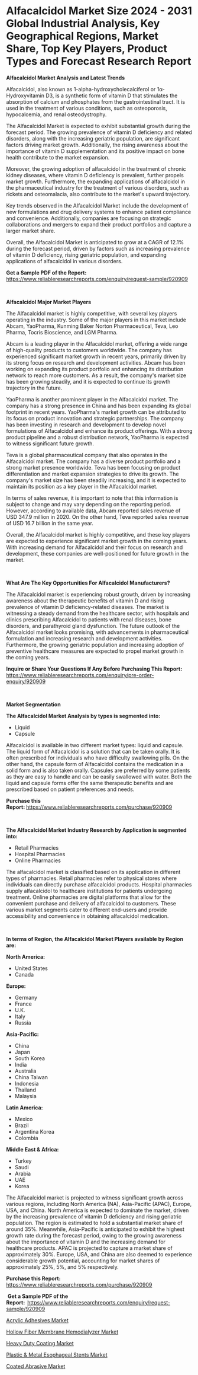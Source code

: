<p><h1>Alfacalcidol Market Size 2024 - 2031 Global Industrial Analysis, Key Geographical Regions, Market Share, Top Key Players, Product Types and Forecast Research Report</h1></p><p><strong>Alfacalcidol Market Analysis and Latest Trends</strong></p>
<p><p>Alfacalcidol, also known as 1-alpha-hydroxycholecalciferol or 1α-Hydroxyvitamin D3, is a synthetic form of vitamin D that stimulates the absorption of calcium and phosphates from the gastrointestinal tract. It is used in the treatment of various conditions, such as osteoporosis, hypocalcemia, and renal osteodystrophy.</p><p>The Alfacalcidol Market is expected to exhibit substantial growth during the forecast period. The growing prevalence of vitamin D deficiency and related disorders, along with the increasing geriatric population, are significant factors driving market growth. Additionally, the rising awareness about the importance of vitamin D supplementation and its positive impact on bone health contribute to the market expansion.</p><p>Moreover, the growing adoption of alfacalcidol in the treatment of chronic kidney diseases, where vitamin D deficiency is prevalent, further propels market growth. Furthermore, the expanding applications of alfacalcidol in the pharmaceutical industry for the treatment of various disorders, such as rickets and osteomalacia, also contribute to the market's upward trajectory.</p><p>Key trends observed in the Alfacalcidol Market include the development of new formulations and drug delivery systems to enhance patient compliance and convenience. Additionally, companies are focusing on strategic collaborations and mergers to expand their product portfolios and capture a larger market share.</p><p>Overall, the Alfacalcidol Market is anticipated to grow at a CAGR of 12.1% during the forecast period, driven by factors such as increasing prevalence of vitamin D deficiency, rising geriatric population, and expanding applications of alfacalcidol in various disorders.</p></p>
<p><strong>Get a Sample PDF of the Report:&nbsp;</strong> <a href="https://www.reliableresearchreports.com/enquiry/request-sample/920909">https://www.reliableresearchreports.com/enquiry/request-sample/920909</a></p>
<p>&nbsp;</p>
<p><strong>Alfacalcidol Major Market Players</strong></p>
<p><p>The Alfacalcidol market is highly competitive, with several key players operating in the industry. Some of the major players in this market include Abcam, YaoPharma, Kunming Baker Norton Pharmaceutical, Teva, Leo Pharma, Tocris Bioscience, and LGM Pharma.</p><p>Abcam is a leading player in the Alfacalcidol market, offering a wide range of high-quality products to customers worldwide. The company has experienced significant market growth in recent years, primarily driven by its strong focus on research and development activities. Abcam has been working on expanding its product portfolio and enhancing its distribution network to reach more customers. As a result, the company's market size has been growing steadily, and it is expected to continue its growth trajectory in the future.</p><p>YaoPharma is another prominent player in the Alfacalcidol market. The company has a strong presence in China and has been expanding its global footprint in recent years. YaoPharma's market growth can be attributed to its focus on product innovation and strategic partnerships. The company has been investing in research and development to develop novel formulations of Alfacalcidol and enhance its product offerings. With a strong product pipeline and a robust distribution network, YaoPharma is expected to witness significant future growth.</p><p>Teva is a global pharmaceutical company that also operates in the Alfacalcidol market. The company has a diverse product portfolio and a strong market presence worldwide. Teva has been focusing on product differentiation and market expansion strategies to drive its growth. The company's market size has been steadily increasing, and it is expected to maintain its position as a key player in the Alfacalcidol market.</p><p>In terms of sales revenue, it is important to note that this information is subject to change and may vary depending on the reporting period. However, according to available data, Abcam reported sales revenue of USD 347.9 million in 2020. On the other hand, Teva reported sales revenue of USD 16.7 billion in the same year.</p><p>Overall, the Alfacalcidol market is highly competitive, and these key players are expected to experience significant market growth in the coming years. With increasing demand for Alfacalcidol and their focus on research and development, these companies are well-positioned for future growth in the market.</p></p>
<p>&nbsp;</p>
<p><strong>What Are The Key Opportunities For Alfacalcidol Manufacturers?</strong></p>
<p><p>The Alfacalcidol market is experiencing robust growth, driven by increasing awareness about the therapeutic benefits of vitamin D and rising prevalence of vitamin D deficiency-related diseases. The market is witnessing a steady demand from the healthcare sector, with hospitals and clinics prescribing Alfacalcidol to patients with renal diseases, bone disorders, and parathyroid gland dysfunction. The future outlook of the Alfacalcidol market looks promising, with advancements in pharmaceutical formulation and increasing research and development activities. Furthermore, the growing geriatric population and increasing adoption of preventive healthcare measures are expected to propel market growth in the coming years.</p></p>
<p><strong>Inquire or Share Your Questions If Any Before Purchasing This Report:</strong> <a href="https://www.reliableresearchreports.com/enquiry/pre-order-enquiry/920909">https://www.reliableresearchreports.com/enquiry/pre-order-enquiry/920909</a></p>
<p>&nbsp;</p>
<p><strong>Market Segmentation</strong></p>
<p><strong>The Alfacalcidol Market Analysis by types is segmented into:</strong></p>
<p><ul><li>Liquid</li><li>Capsule</li></ul></p>
<p><p>Alfacalcidol is available in two different market types: liquid and capsule. The liquid form of Alfacalcidol is a solution that can be taken orally. It is often prescribed for individuals who have difficulty swallowing pills. On the other hand, the capsule form of Alfacalcidol contains the medication in a solid form and is also taken orally. Capsules are preferred by some patients as they are easy to handle and can be easily swallowed with water. Both the liquid and capsule forms offer the same therapeutic benefits and are prescribed based on patient preferences and needs.</p></p>
<p><strong>Purchase this Report:&nbsp;</strong><a href="https://www.reliableresearchreports.com/purchase/920909">https://www.reliableresearchreports.com/purchase/920909</a></p>
<p>&nbsp;</p>
<p><strong>The Alfacalcidol Market Industry Research by Application is segmented into:</strong></p>
<p><ul><li>Retail Pharmacies</li><li>Hospital Pharmacies</li><li>Online Pharmacies</li></ul></p>
<p><p>The alfacalcidol market is classified based on its application in different types of pharmacies. Retail pharmacies refer to physical stores where individuals can directly purchase alfacalcidol products. Hospital pharmacies supply alfacalcidol to healthcare institutions for patients undergoing treatment. Online pharmacies are digital platforms that allow for the convenient purchase and delivery of alfacalcidol to customers. These various market segments cater to different end-users and provide accessibility and convenience in obtaining alfacalcidol medication.</p></p>
<p>&nbsp;</p>
<p><strong>In terms of Region, the Alfacalcidol Market Players available by Region are:</strong></p>
<p>
    <p> <strong> North America: </strong>
        <ul>
            <li>United States</li>
            <li>Canada</li>
        </ul>
        </p> 
    <p> <strong> Europe: </strong>
        <ul>
            <li>Germany</li>
            <li>France</li>
            <li>U.K.</li>
            <li>Italy</li>
            <li>Russia</li>
        </ul>
        </p> 
    <p> <strong> Asia-Pacific: </strong>
        <ul>
            <li>China</li>
            <li>Japan</li>
            <li>South Korea</li>
            <li>India</li>
            <li>Australia</li>
            <li>China Taiwan</li>
            <li>Indonesia</li>
            <li>Thailand</li>
            <li>Malaysia</li>
        </ul>
        </p> 
    <p> <strong> Latin America: </strong>
        <ul>
            <li>Mexico</li>
            <li>Brazil</li>
            <li>Argentina Korea</li>
            <li>Colombia</li>
        </ul>
        </p> 
    <p> <strong> Middle East & Africa: </strong>
        <ul>
            <li>Turkey</li>
            <li>Saudi</li>
            <li>Arabia</li>
            <li>UAE</li>
            <li>Korea</li>
        </ul>
    </p>
    </p>
<p><p>The Alfacalcidol market is projected to witness significant growth across various regions, including North America (NA), Asia-Pacific (APAC), Europe, USA, and China. North America is expected to dominate the market, driven by the increasing prevalence of vitamin D deficiency and rising geriatric population. The region is estimated to hold a substantial market share of around 35%. Meanwhile, Asia-Pacific is anticipated to exhibit the highest growth rate during the forecast period, owing to the growing awareness about the importance of vitamin D and the increasing demand for healthcare products. APAC is projected to capture a market share of approximately 30%. Europe, USA, and China are also deemed to experience considerable growth potential, accounting for market shares of approximately 25%, 5%, and 5% respectively.</p></p>
<p><strong>Purchase this Report: </strong><a href="https://www.reliableresearchreports.com/purchase/920909">https://www.reliableresearchreports.com/purchase/920909</a></p>
<p>&nbsp;<strong>Get a Sample PDF of the Report:&nbsp;&nbsp;</strong><a href="https://www.reliableresearchreports.com/enquiry/request-sample/920909">https://www.reliableresearchreports.com/enquiry/request-sample/920909</a></p>
<p><strong></strong></p>
<p><p><a href="https://medium.com/@lealemke/acrylic-adhesives-market-trends-forecast-and-competitive-analysis-to-2031-2faa6f5b0e1b">Acrylic Adhesives Market</a></p><p><a href="https://github.com/alvaradolanezhpnoeeozz2ue/Market-Research-Report-List-1/blob/main/hollow-fiber-membrane-hemodialyzer-market.md">Hollow Fiber Membrane Hemodialyzer Market</a></p><p><a href="https://medium.com/@josephbogan19/heavy-duty-coating-market-analysis-its-cagr-market-segmentation-and-global-industry-overview-cc574f685184">Heavy Duty Coating Market</a></p><p><a href="https://github.com/jaidynmorantestelletmjzya/Market-Research-Report-List-1/blob/main/plastic-metal-esophageal-stents-market.md">Plastic & Metal Esophageal Stents Market</a></p><p><a href="https://medium.com/@josephbogan19/coated-abrasive-market-insight-market-trends-growth-forecasted-from-2024-to-2031-05cbf93a2d13">Coated Abrasive Market</a></p></p>